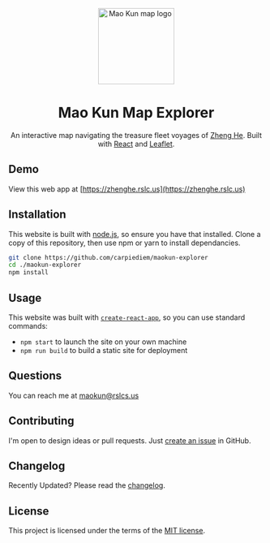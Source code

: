 <p align="center">
  <a href="https://zhenghe.rslc.us/" rel="noopener" target="_blank"><img width="150" src="https://zhenghe.rslc.us/mstile-150x150.png" alt="Mao Kun map logo"></a></p>
</p>

<h1 align="center">Mao Kun Map Explorer</h1>

<div align="center">

An interactive map navigating the treasure fleet voyages of [Zheng He](https://en.wikipedia.org/wiki/Zheng_He). Built with [React](https://reactjs.org/) and [Leaflet](https://leafletjs.com/).

<!-- [![CircleCI](https://img.shields.io/circleci/project/github/carpiediem/maokun-explorer/master.svg)](https://circleci.com/gh/carpiediem/maokun-explorer/tree/master)
[![Build Status](https://dev.azure.com/carpiediem/maokun-explorer/_apis/build/status/mui-org.material-ui?branchName=master)](https://dev.azure.com/carpiediem/maokun-explorer/_build/latest?definitionId=1&branchName=master)
[![Coverage Status](https://img.shields.io/codecov/c/github/carpiediem/maokun-explorer/master.svg)](https://codecov.io/gh/carpiediem/maokun-explorer/branch/master)
[![CII Best Practices](https://bestpractices.coreinfrastructure.org/projects/1320/badge)](https://bestpractices.coreinfrastructure.org/projects/1320)
![Code style](https://img.shields.io/badge/code_style-prettier-ff69b4.svg)
[![Follow on Twitter](https://img.shields.io/twitter/follow/MaterialUI.svg?label=follow+Material-UI)](https://twitter.com/MaterialUI)
[![Dependabot Status](https://api.dependabot.com/badges/status?host=github&repo=carpiediem/maokun-explorer)](https://dependabot.com)
[![PeerDependencies](https://david-dm.org/carpiediem/maokun-explorer/master/peer-status.svg?path=packages/material-ui)](https://david-dm.org/carpiediem/maokun-explorer/master?type=peer&path=packages/material-ui)
[![Dependencies](https://david-dm.org/carpiediem/maokun-explorer/master/status.svg?path=packages/material-ui)](https://david-dm.org/carpiediem/maokun-explorer/master?path=packages/material-ui)
[![DevDependencies](https://david-dm.org/carpiediem/maokun-explorer/master/dev-status.svg?path=packages/material-ui)](https://david-dm.org/carpiediem/maokun-explorer/master?type=dev)
[![Average time to resolve an issue](https://isitmaintained.com/badge/resolution/carpiediem/maokun-explorer.svg)](https://isitmaintained.com/project/carpiediem/maokun-explorer 'Average time to resolve an issue')
[![Crowdin](https://d322cqt584bo4o.cloudfront.net/material-ui-docs/localized.svg?cache=v1)](https://translate.material-ui.com/project/material-ui-docs) -->

</div>

## Demo

View this web app at [https://zhenghe.rslc.us](https://zhenghe.rslc.us)

## Installation

This website is built with [node.js](https://nodejs.org/), so ensure you have that installed. Clone a copy of this repository, then use npm or yarn to install dependancies.

```sh
git clone https://github.com/carpiediem/maokun-explorer
cd ./maokun-explorer
npm install
```

## Usage

This website was built with [`create-react-app`](), so you can use standard commands:

- `npm start` to launch the site on your own machine
- `npm run build` to build a static site for deployment

## Questions

You can reach me at maokun@rslcs.us

## Contributing

I'm open to design ideas or pull requests. Just [create an issue](https://github.com/carpiediem/maokun-explorer/issues) in GitHub.

## Changelog

Recently Updated?
Please read the [changelog](https://github.com/carpiediem/maokun-explorer/releases).

## License

This project is licensed under the terms of the
[MIT license](/LICENSE).
